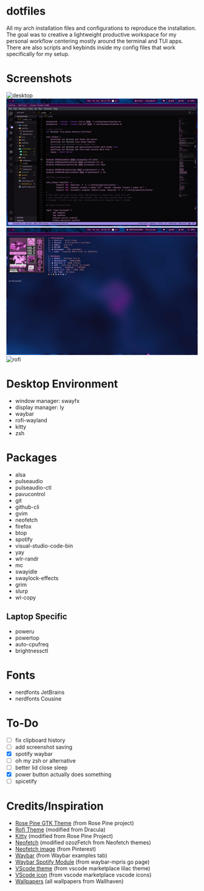 # dotfiles
All my arch installation files and configurations to reproduce the installation. The goal was to creative a lightweight productive workspace for my personal workflow centering mostly around the terminal and TUI apps. There are also scripts and keybinds inside my config files that work specifically for my setup.

# Screenshots
![desktop](screenshots/multipannel.png)
![vscode](screenshots/vscode.png)
![neofetch](screenshots/neofetch.png)
![rofi](screenshots/rofi.png)

# Desktop Environment
* window manager: swayfx
* display manager: ly
* waybar
* rofi-wayland
* kitty 
* zsh

# Packages
* alsa
* pulseaudio
* pulseaudio-ctl
* pavucontrol
* git
* github-cli
* gvim
* neofetch
* firefox
* btop
* spotify
* visual-studio-code-bin
* yay
* wlr-randr
* mc
* swayidle
* swaylock-effects
* grim
* slurp
* wl-copy

## Laptop Specific
* poweru
* powertop
* auto-cpufreq
* brightnessctl

# Fonts
* nerdfonts JetBrains
* nerdfonts Cousine

# To-Do
- [ ] fix clipboard history
- [ ] add screenshot saving
- [x] spotify waybar
- [ ] oh my zsh or alternative
- [ ] better lid close sleep
- [x] power button actually does something
- [ ] spicetify

# Credits/Inspiration
* [Rose Pine GTK Theme](https://github.com/rose-pine/gtk) (from Rose Pine project)
* [Rofi Theme](https://draculatheme.com/rofi) (modified from Dracula)
* [Kitty](https://github.com/rose-pine/kitty) (modified from Rose Pine Project)
* [Neofetch](https://github.com/Chick2D/neofetch-themes) (modified ozozFetch from Neofetch themes)
* [Neofetch image](https://pin.it/mn5PhYTWz) (from Pinterest)
* [Waybar](https://github.com/lgaboury/Sway-Waybar-Install-Script) (from Waybar examples tab)
* [Waybar Spotify Module](https://pkg.go.dev/git.hrfee.pw/hrfee/waybar-mpris) (from waybar-mpris go page)
* [VScode theme](https://marketplace.visualstudio.com/items?itemName=shubham-saudolla.lilac) (from vscode marketplace lilac theme)
* [VScode icon](https://marketplace.visualstudio.com/items?itemName=vscode-icons-team.vscode-icons) (from vscode marketplace vscode icons)
* [Wallpapers](https://wallhaven.cc) (all wallpapers from Wallhaven)
